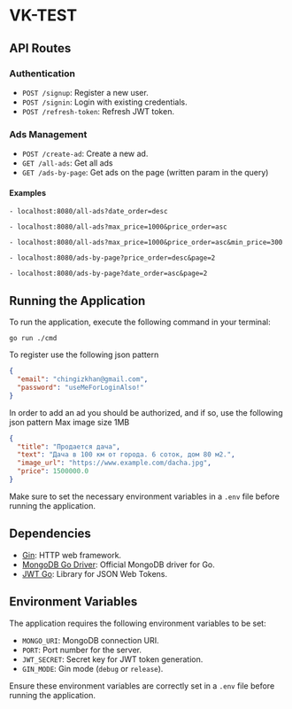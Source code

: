 # VK-TEST

## API Routes

### Authentication

- `POST /signup`: Register a new user.
- `POST /signin`: Login with existing credentials.
- `POST /refresh-token`: Refresh JWT token.

### Ads Management

- `POST /create-ad`: Create a new ad.
- `GET /all-ads`: Get all ads
- `GET /ads-by-page`: Get ads on the page (written param in the query)

#### Examples

```
- localhost:8080/all-ads?date_order=desc

- localhost:8080/all-ads?max_price=1000&price_order=asc

- localhost:8080/all-ads?max_price=1000&price_order=asc&min_price=300

- localhost:8080/ads-by-page?price_order=desc&page=2

- localhost:8080/ads-by-page?date_order=asc&page=2
```

## Running the Application

To run the application, execute the following command in your terminal:

```
go run ./cmd
```

To register use the following json pattern

```json
{
  "email": "chingizkhan@gmail.com",
  "password": "useMeForLoginAlso!"
}
```

In order to add an ad you should be authorized, and if so, use the following json pattern
Max image size 1MB

```json
{
  "title": "Продается дача",
  "text": "Дача в 100 км от города. 6 соток, дом 80 м2.",
  "image_url": "https://www.example.com/dacha.jpg",
  "price": 1500000.0
}
```

Make sure to set the necessary environment variables in a `.env` file before running the application.

## Dependencies

- [Gin](https://github.com/gin-gonic/gin): HTTP web framework.
- [MongoDB Go Driver](https://github.com/mongodb/mongo-go-driver): Official MongoDB driver for Go.
- [JWT Go](https://github.com/dgrijalva/jwt-go): Library for JSON Web Tokens.

## Environment Variables

The application requires the following environment variables to be set:

- `MONGO_URI`: MongoDB connection URI.
- `PORT`: Port number for the server.
- `JWT_SECRET`: Secret key for JWT token generation.
- `GIN_MODE`: Gin mode (`debug` or `release`).

Ensure these environment variables are correctly set in a `.env` file before running the application.
